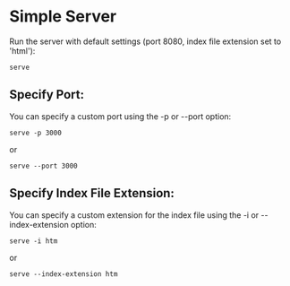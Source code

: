 # Simple Server

Run the server with default settings (port 8080, index file extension set to 'html'):

`serve`

## Specify Port:

You can specify a custom port using the -p or --port option:

`serve -p 3000`

or

`serve --port 3000`

## Specify Index File Extension:

You can specify a custom extension for the index file using the -i or --index-extension option:

`serve -i htm`

or

`serve --index-extension htm`
